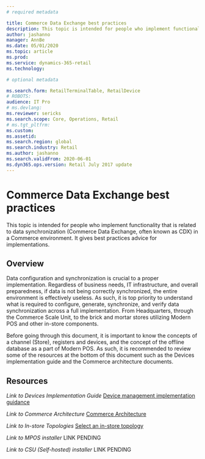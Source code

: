```yaml
---
# required metadata

title: Commerce Data Exchange best practices
description: This topic is intended for people who implement functionality that is related to data synchronization (Commerce Data Exchange, often known as CDX) in a Commerce environment. It gives best practices advice for implementations.
author: jashanno
manager: AnnBe
ms.date: 05/01/2020
ms.topic: article
ms.prod: 
ms.service: dynamics-365-retail
ms.technology: 

# optional metadata

ms.search.form: RetailTerminalTable, RetailDevice
# ROBOTS: 
audience: IT Pro
# ms.devlang: 
ms.reviewer: sericks
ms.search.scope: Core, Operations, Retail
# ms.tgt_pltfrm: 
ms.custom: 
ms.assetid: 
ms.search.region: global
ms.search.industry: Retail
ms.author: jashanno
ms.search.validFrom: 2020-06-01
ms.dyn365.ops.version: Retail July 2017 update
---
```


# Commerce Data Exchange best practices
This topic is intended for people who implement functionality that is related to data synchronization (Commerce Data Exchange, often known as CDX) in a Commerce environment. It gives best practices advice for implementations.

## Overview
Data configuration and synchronization is crucial to a proper implementation.  Regardless of business needs, IT infrastructure, and overall preparedness, if data is not being correctly synchronized, the entire environment is effectively useless.  As such, it is top priority to understand what is required to configure, generate, synchronize, and verify data synchronization across a full implementation. From Headquarters, through the Commerce Scale Unit, to the brick and mortar stores utilizing Modern POS and other in-store components.

Before going through this document, it is important to know the concepts of a channel (Store), registers and devices, and the concept of the offline database as a part of Modern POS.  As such, it is recommended to review some of the resources at the bottom of this document such as the Devices implementation guide and the Commerce architecture documents. 


## Resources
*Link to Devices Implementation Guide* [Device management implementation guidance](implementation-considerations-devices.md)

*Link to Commerce Architecture* [Commerce Architecture](commerce-architecture.md)

*Link to In-store Topologies* [Select an in-store topology](dev-itpro/retail-in-store-topology.md)

*Link to MPOS installer* LINK PENDING

*Link to CSU (Self-hosted) installer* LINK PENDING

